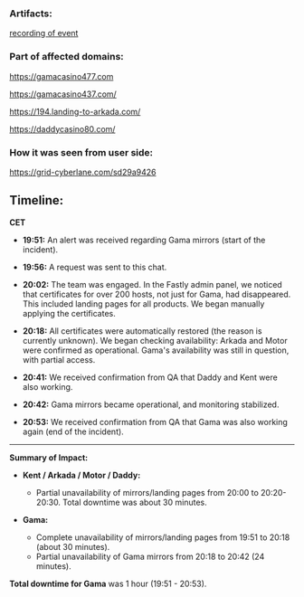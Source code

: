 ### Artifacts:
[recording of event](https://app.bluedothq.com/preview/68bf1cc101cb4bf7126f060d)

### Part of affected domains:
https://gamacasino477.com

https://gamacasino437.com/

https://194.landing-to-arkada.com/

https://daddycasino80.com/


### How it was seen from user side:
https://grid-cyberlane.com/sd29a9426


## Timeline:

**CET**

- **19:51:** An alert was received regarding Gama mirrors (start of the incident).
    
- **19:56:** A request was sent to this chat.
    
- **20:02:** The team was engaged. In the Fastly admin panel, we noticed that certificates for over 200 hosts, not just for Gama, had disappeared. This included landing pages for all products. We began manually applying the certificates.
    
- **20:18:** All certificates were automatically restored (the reason is currently unknown). We began checking availability: Arkada and Motor were confirmed as operational. Gama's availability was still in question, with partial access.
    
- **20:41:** We received confirmation from QA that Daddy and Kent were also working.
    
- **20:42:** Gama mirrors became operational, and monitoring stabilized.
    
- **20:53:** We received confirmation from QA that Gama was also working again (end of the incident).
    

---

**Summary of Impact:**

- **Kent / Arkada / Motor / Daddy:** 
	- Partial unavailability of mirrors/landing pages from 20:00 to 20:20-20:30. Total downtime was about 30 minutes.
    
- **Gama:**
    - Complete unavailability of mirrors/landing pages from 19:51 to 20:18 (about 30 minutes).
    - Partial unavailability of Gama mirrors from 20:18 to 20:42 (24 minutes).

**Total downtime for Gama** was 1 hour (19:51 - 20:53).
